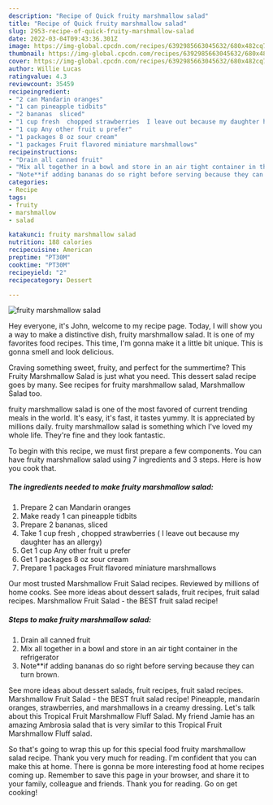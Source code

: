 ```yaml
---
description: "Recipe of Quick fruity marshmallow salad"
title: "Recipe of Quick fruity marshmallow salad"
slug: 2953-recipe-of-quick-fruity-marshmallow-salad
date: 2022-03-04T09:43:36.301Z
image: https://img-global.cpcdn.com/recipes/6392985663045632/680x482cq70/fruity-marshmallow-salad-recipe-main-photo.jpg
thumbnail: https://img-global.cpcdn.com/recipes/6392985663045632/680x482cq70/fruity-marshmallow-salad-recipe-main-photo.jpg
cover: https://img-global.cpcdn.com/recipes/6392985663045632/680x482cq70/fruity-marshmallow-salad-recipe-main-photo.jpg
author: Willie Lucas
ratingvalue: 4.3
reviewcount: 35459
recipeingredient:
- "2 can Mandarin oranges"
- "1 can pineapple tidbits"
- "2 bananas  sliced"
- "1 cup fresh  chopped strawberries  I leave out because my daughter has an allergy"
- "1 cup Any other fruit u prefer"
- "1 packages 8 oz sour cream"
- "1 packages Fruit flavored miniature marshmallows"
recipeinstructions:
- "Drain all canned fruit"
- "Mix all together in a bowl and store in an air tight container in the refrigerator"
- "Note**if adding bananas do so right before serving because they can turn brown."
categories:
- Recipe
tags:
- fruity
- marshmallow
- salad

katakunci: fruity marshmallow salad 
nutrition: 188 calories
recipecuisine: American
preptime: "PT30M"
cooktime: "PT30M"
recipeyield: "2"
recipecategory: Dessert

---
```



![fruity marshmallow salad](https://img-global.cpcdn.com/recipes/6392985663045632/680x482cq70/fruity-marshmallow-salad-recipe-main-photo.jpg)

Hey everyone, it's John, welcome to my recipe page. Today, I will show you a way to make a distinctive dish, fruity marshmallow salad. It is one of my favorites food recipes. This time, I'm gonna make it a little bit unique. This is gonna smell and look delicious.

Craving something sweet, fruity, and perfect for the summertime? This Fruity Marshmallow Salad is just what you need. This dessert salad recipe goes by many. See recipes for fruity marshmallow salad, Marshmallow Salad too.

fruity marshmallow salad is one of the most favored of current trending meals in the world. It's easy, it's fast, it tastes yummy. It is appreciated by millions daily. fruity marshmallow salad is something which I've loved my whole life. They're fine and they look fantastic.


To begin with this recipe, we must first prepare a few components. You can have fruity marshmallow salad using 7 ingredients and 3 steps. Here is how you cook that.

<!--inarticleads1-->

##### The ingredients needed to make fruity marshmallow salad:

1. Prepare 2 can Mandarin oranges
1. Make ready 1 can pineapple tidbits
1. Prepare 2 bananas,  sliced
1. Take 1 cup fresh , chopped strawberries ( I leave out because my daughter has an allergy)
1. Get 1 cup Any other fruit u prefer
1. Get 1 packages 8 oz sour cream
1. Prepare 1 packages Fruit flavored miniature marshmallows


Our most trusted Marshmallow Fruit Salad recipes. Reviewed by millions of home cooks. See more ideas about dessert salads, fruit recipes, fruit salad recipes. Marshmallow Fruit Salad - the BEST fruit salad recipe! 

<!--inarticleads2-->

##### Steps to make fruity marshmallow salad:

1. Drain all canned fruit
1. Mix all together in a bowl and store in an air tight container in the refrigerator
1. Note**if adding bananas do so right before serving because they can turn brown.


See more ideas about dessert salads, fruit recipes, fruit salad recipes. Marshmallow Fruit Salad - the BEST fruit salad recipe! Pineapple, mandarin oranges, strawberries, and marshmallows in a creamy dressing. Let&#39;s talk about this Tropical Fruit Marshmallow Fluff Salad. My friend Jamie has an amazing Ambrosia salad that is very similar to this Tropical Fruit Marshmallow Fluff salad. 

So that's going to wrap this up for this special food fruity marshmallow salad recipe. Thank you very much for reading. I'm confident that you can make this at home. There is gonna be more interesting food at home recipes coming up. Remember to save this page in your browser, and share it to your family, colleague and friends. Thank you for reading. Go on get cooking!

